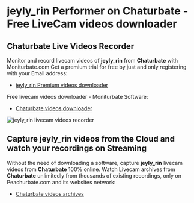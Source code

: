 # jeyly_rin Performer on Chaturbate - Free LiveCam videos downloader

## Chaturbate Live Videos Recorder

Monitor and record livecam videos of **jeyly_rin** from **Chaturbate** with Moniturbate.com
Get a premium trial for free by just and only registering with your Email address:
* [jeyly_rin Premium videos downloader](https://moniturbate.com/request-demo-licence-key.html)

Free livecam videos downloader - Moniturbate Software:
* [Chaturbate videos downloader](https://moniturbate.com/moniturbate-download-software.html)

![jeyly_rin livecam videos recorder](https://peachurnet.com/templates/moniturbate-software.png)


## Capture jeyly_rin videos from the Cloud and watch your recordings on Streaming

Without the need of downloading a software, capture **jeyly_rin** livecam videos from **Chaturbate** 100% online.
Watch Livecam archives from **Chaturbate** unlimitedly from thousands of existing recordings, only on Peachurbate.com and its websites network:
* [Chaturbate videos archives](https://peachurnet.com/)